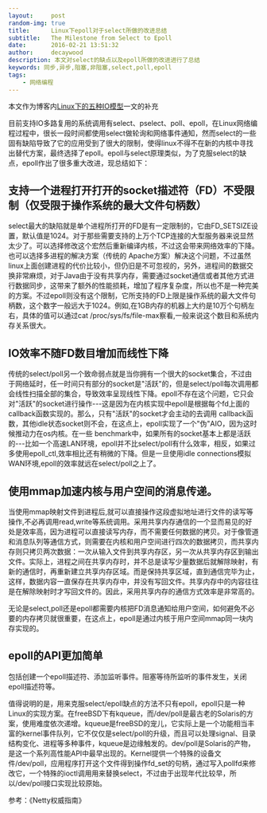 ```yaml
---
layout:     post
random-img: true
title:      Linux下epoll对于select所做的改进总结
subtitle:   The Milestone from Select to Epoll
date:       2016-02-21 13:51:32
author:     decaywood
description: 本文对select的缺点以及epoll所做的改进进行了总结
keywords: 同步,异步,阻塞,非阻塞,select,poll,epoll
tags:
    - 网络编程
---
```


本文作为博客内[Linux下的五种IO模型](/2016/01/08/web-io-model/)一文的补充


目前支持IO多路复用的系统调用有select、pselect、poll、epoll，在Linux网络编程过程中，很长一段时间都使用select做轮询和网络事件通知，然而select的一些固有缺陷导致了它的应用受到了很大的限制，使得linux不得不在新的内核中寻找出替代方案，最终选择了epoll。epoll与select原理类似，为了克服select的缺点，epoll作出了很多重大改进，现总结如下：

## 支持一个进程打开打开的socket描述符（FD）不受限制（仅受限于操作系统的最大文件句柄数）

select最大的缺陷就是单个进程所打开的FD是有一定限制的，它由FD_SETSIZE设置，默认值是1024。对于那些需要支持的上万个TCP连接的大型服务器来说显然太少了。可以选择修改这个宏然后重新编译内核，不过这会带来网络效率的下降。也可以选择多进程的解决方案（传统的 Apache方案）解决这个问题，不过虽然linux上面创建进程的代价比较小，但仍旧是不可忽视的，另外，进程间的数据交换非常麻烦，对于Java由于没有共享内存，需要通过socket通信或者其他方式进行数据同步，这带来了额外的性能损耗，增加了程序复杂度，所以也不是一种完美的方案。不过epoll则没有这个限制，它所支持的FD上限是操作系统的最大文件句柄数，这个数字一般远大于1024。例如,在1GB内存的机器上大约是10万个句柄左右，具体的值可以通过cat /proc/sys/fs/file-max察看,一般来说这个数目和系统内存关系很大。

## IO效率不随FD数目增加而线性下降

传统的select/poll另一个致命弱点就是当你拥有一个很大的socket集合，不过由于网络延时，任一时间只有部分的socket是"活跃"的，但是select/poll每次调用都会线性扫描全部的集合，导致效率呈现线性下降。epoll不存在这个问题，它只会对"活跃"的socket进行操作---这是因为在内核实现中epoll是根据每个fd上面的callback函数实现的。那么，只有"活跃"的socket才会主动的去调用 callback函数，其他idle状态socket则不会，在这点上，epoll实现了一个"伪"AIO，因为这时候推动力在os内核。在一些 benchmark中，如果所有的socket基本上都是活跃的---比如一个高速LAN环境，epoll并不比select/poll有什么效率，相反，如果过多使用epoll_ctl,效率相比还有稍微的下降。但是一旦使用idle connections模拟WAN环境,epoll的效率就远在select/poll之上了。

## 使用mmap加速内核与用户空间的消息传递。

当使用mmap映射文件到进程后,就可以直接操作这段虚拟地址进行文件的读写等操作,不必再调用read,write等系统调用。采用共享内存通信的一个显而易见的好处是效率高，因为进程可以直接读写内存，而不需要任何数据的拷贝。对于像管道和消息队列等通信方式，则需要在内核和用户空间进行四次的数据拷贝，而共享内存则只拷贝两次数据：一次从输入文件到共享内存区，另一次从共享内存区到输出文件。实际上，进程之间在共享内存时，并不总是读写少量数据后就解除映射，有新的通信时，再重新建立共享内存区域。而是保持共享区域，直到通信完毕为止，这样，数据内容一直保存在共享内存中，并没有写回文件。共享内存中的内容往往是在解除映射时才写回文件的。因此，采用共享内存的通信方式效率是非常高的。  
    
无论是select,poll还是epoll都需要内核把FD消息通知给用户空间，如何避免不必要的内存拷贝就很重要，在这点上，epoll是通过内核于用户空间mmap同一块内存实现的。

## epoll的API更加简单

包括创建一个epoll描述符、添加监听事件。阻塞等待所监听的事件发生，关闭epoll描述符等。

值得说明的是，用来克服select/epoll缺点的方法不只有epoll，epoll只是一种Linux的实现方案。在freeBSD下有kqueue，而/dev/poll是最古老的Solaris的方案，使用难度依次递增。kqueue是freeBSD的宠儿，它实际上是一个功能相当丰富的kernel事件队列，它不仅仅是select/poll的升级，而且可以处理signal、目录结构变化、进程等多种事件，kqueue是边缘触发的。dev/poll是Solaris的产物，是这一个系列高性能API中最早出现的。Kernel提供一个特殊的设备文件/dev/poll，应用程序打开这个文件得到操作fd_set的句柄，通过写入pollfd来修改它，一个特殊的ioctl调用用来替换select，不过由于出现年代比较早，所以/dev/poll接口实现比较原始。

参考：《Netty权威指南》 